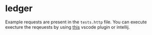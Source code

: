 # ledger

Example requests are present in the `tests.http` file. You can execute execture the reqeuests by using [this](https://marketplace.visualstudio.com/items?itemName=humao.rest-client) vscode plugin or intellij.

